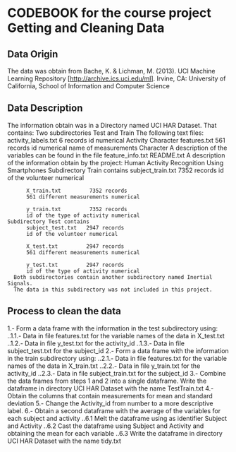 #  CODEBOOK for the course project Getting and Cleaning Data
##  Data Origin
The data was obtain from
Bache, K. & Lichman, M. (2013). UCI Machine Learning Repository
[http://archive.ics.uci.edu/ml].
Irvine, CA: University of California, School of Information and Computer Science
##  Data Description

The information obtain was in a Directory named UCI HAR Dataset. That contains:
    Two subdirectories Test and Train
    The following text files:
    activity_labels.txt    6 records
         id                    numerical
         Activity              Character
    features.txt           561 records
         id                    numerical
         name of measurements  Character
         A description of the variables can be found in the file feature_info.txt
    README.txt
         A description of the information obtain by the 
         project: Human Activity Recognition Using Smartphones
    Subdirectory Train contains
          subject_train.txt   7352 records
          id of the volunteer numerical
          
          X_train.txt         7352 records
          561 different measurements numerical
          
          y_train.txt         7352 records
          id of the type of activity numerical
    Subdirectory Test contains
          subject_test.txt   2947 records
          id of the volunteer numerical
          
          X_test.txt         2947 records
          561 different measurements numerical
          
          y_test.txt         2947 records
          id of the type of activity numerical      
      Both subdirectories contain another subdirectory named Inertial Signals.
      The data in this subdirectory was not included in this project.
         
##  Process to clean the data
1.- Form a data frame with the information in the test subdirectory using:
   ..1.1.- Data in file features.txt for the variable names of the data in X_test.txt
   ..1.2.- Data in file y_test.txt for the activity_id
   ..1.3.- Data in file subject_test.txt for the subject_id
2.- Form a data frame with the information in the train subdirectory using:
   ..2.1.- Data in file features.txt for the variable names of the data in X_train.txt
   ..2.2.- Data in file y_train.txt for the activity_id
   ..2.3.- Data in file subject_train.txt for the subject_id
3.- Combine the data frames from steps 1 and 2 into a single dataframe.
    Write the dataframe in directory UCI HAR Dataset with the name TestTrain.txt
4.- Obtain the columns that contain measurements for mean and standard deviation
5.- Change the Activity_id from number to a more descriptive label.
6.- Obtain a second dataframe with the average of the variables for each subject and activity
    ..6.1 Melt the dataframe using as identifier Subject and Activity
    ..6.2 Cast the dataframe using Subject and Activity and obtaining the mean for each variable
    ..6.3 Write the dataframe in directory UCI HAR Dataset with the name tidy.txt
